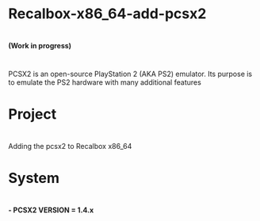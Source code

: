 # 
# Recalbox-x86_64-add-pcsx2
#
**(Work in progress)**
#
PCSX2 is an open-source PlayStation 2 (AKA PS2) emulator. Its purpose is to emulate the PS2 hardware with many additional features
#
# Project 
#
Adding the pcsx2 to Recalbox x86_64

#
# System
#

**- PCSX2 VERSION = 1.4.x**
